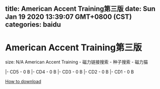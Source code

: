 
title: American Accent Training第三版
date: Sun Jan 19 2020 13:39:07 GMT+0800 (CST)    
categories: baidu
---

# American Accent Training第三版
size: N/A
 American Accent Training - 磁力链接搜索 - 种子搜索 - 磁力猫
 
|- CD5 - 0 B
|- CD4 - 0 B
|- CD3 - 0 B
|- CD2 - 0 B
|- CD1 - 0 B

[How to download](https://bpcam.bemobtrk.com/go/2ceec3aa-1ca2-46d6-b9ff-aaa5c184517c?jno=2070)